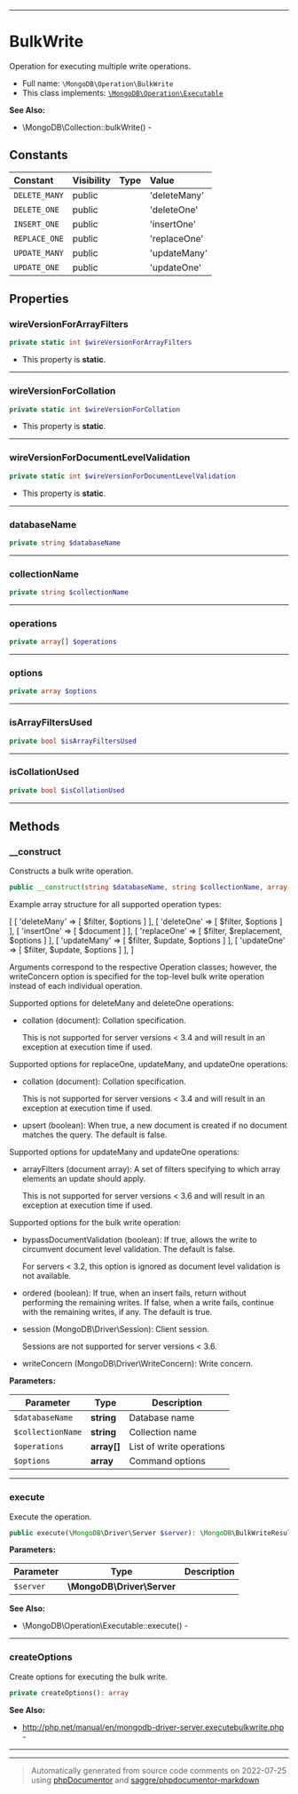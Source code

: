 ***

# BulkWrite

Operation for executing multiple write operations.



* Full name: `\MongoDB\Operation\BulkWrite`
* This class implements:
[`\MongoDB\Operation\Executable`](./Executable.md)

**See Also:**

* \MongoDB\Collection::bulkWrite() - 


## Constants

| Constant | Visibility | Type | Value |
|:---------|:-----------|:-----|:------|
|`DELETE_MANY`|public| |&#039;deleteMany&#039;|
|`DELETE_ONE`|public| |&#039;deleteOne&#039;|
|`INSERT_ONE`|public| |&#039;insertOne&#039;|
|`REPLACE_ONE`|public| |&#039;replaceOne&#039;|
|`UPDATE_MANY`|public| |&#039;updateMany&#039;|
|`UPDATE_ONE`|public| |&#039;updateOne&#039;|

## Properties


### wireVersionForArrayFilters



```php
private static int $wireVersionForArrayFilters
```



* This property is **static**.


***

### wireVersionForCollation



```php
private static int $wireVersionForCollation
```



* This property is **static**.


***

### wireVersionForDocumentLevelValidation



```php
private static int $wireVersionForDocumentLevelValidation
```



* This property is **static**.


***

### databaseName



```php
private string $databaseName
```






***

### collectionName



```php
private string $collectionName
```






***

### operations



```php
private array[] $operations
```






***

### options



```php
private array $options
```






***

### isArrayFiltersUsed



```php
private bool $isArrayFiltersUsed
```






***

### isCollationUsed



```php
private bool $isCollationUsed
```






***

## Methods


### __construct

Constructs a bulk write operation.

```php
public __construct(string $databaseName, string $collectionName, array[] $operations, array $options = []): mixed
```

Example array structure for all supported operation types:

 [
   [ 'deleteMany' => [ $filter, $options ] ],
   [ 'deleteOne'  => [ $filter, $options ] ],
   [ 'insertOne'  => [ $document ] ],
   [ 'replaceOne' => [ $filter, $replacement, $options ] ],
   [ 'updateMany' => [ $filter, $update, $options ] ],
   [ 'updateOne'  => [ $filter, $update, $options ] ],
 ]

Arguments correspond to the respective Operation classes; however, the
writeConcern option is specified for the top-level bulk write operation
instead of each individual operation.

Supported options for deleteMany and deleteOne operations:

 * collation (document): Collation specification.

   This is not supported for server versions < 3.4 and will result in an
   exception at execution time if used.

Supported options for replaceOne, updateMany, and updateOne operations:

 * collation (document): Collation specification.

   This is not supported for server versions < 3.4 and will result in an
   exception at execution time if used.

 * upsert (boolean): When true, a new document is created if no document
   matches the query. The default is false.

Supported options for updateMany and updateOne operations:

 * arrayFilters (document array): A set of filters specifying to which
   array elements an update should apply.

   This is not supported for server versions < 3.6 and will result in an
   exception at execution time if used.

Supported options for the bulk write operation:

 * bypassDocumentValidation (boolean): If true, allows the write to
   circumvent document level validation. The default is false.

   For servers < 3.2, this option is ignored as document level validation
   is not available.

 * ordered (boolean): If true, when an insert fails, return without
   performing the remaining writes. If false, when a write fails,
   continue with the remaining writes, if any. The default is true.

 * session (MongoDB\Driver\Session): Client session.

   Sessions are not supported for server versions < 3.6.

 * writeConcern (MongoDB\Driver\WriteConcern): Write concern.






**Parameters:**

| Parameter | Type | Description |
|-----------|------|-------------|
| `$databaseName` | **string** | Database name |
| `$collectionName` | **string** | Collection name |
| `$operations` | **array[]** | List of write operations |
| `$options` | **array** | Command options |




***

### execute

Execute the operation.

```php
public execute(\MongoDB\Driver\Server $server): \MongoDB\BulkWriteResult
```








**Parameters:**

| Parameter | Type | Description |
|-----------|------|-------------|
| `$server` | **\MongoDB\Driver\Server** |  |



**See Also:**

* \MongoDB\Operation\Executable::execute() - 

***

### createOptions

Create options for executing the bulk write.

```php
private createOptions(): array
```










**See Also:**

* http://php.net/manual/en/mongodb-driver-server.executebulkwrite.php - 

***


***
> Automatically generated from source code comments on 2022-07-25 using [phpDocumentor](http://www.phpdoc.org/) and [saggre/phpdocumentor-markdown](https://github.com/Saggre/phpDocumentor-markdown)

